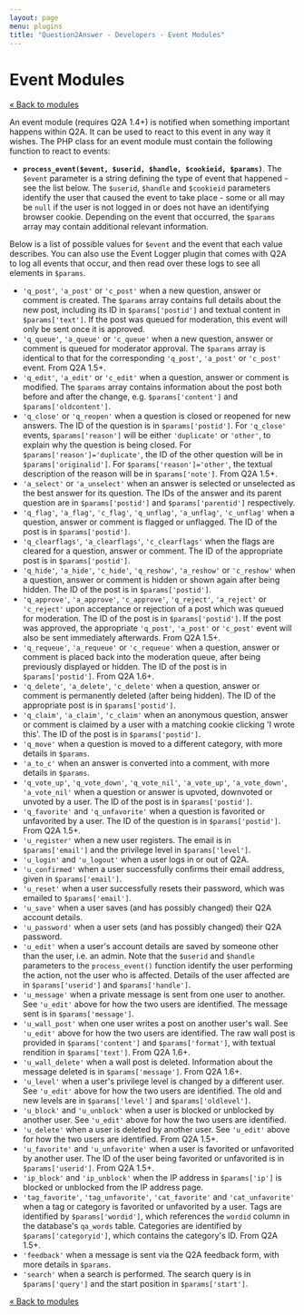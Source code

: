 ```yaml
---
layout: page
menu: plugins
title: "Question2Answer - Developers - Event Modules"
---
```


# Event Modules

[« Back to modules](/plugins/modules/)

An event module (requires Q2A 1.4+) is notified when something important happens within Q2A. It can be used to react to this event in any way it wishes. The PHP class for an event module must contain the following function to react to events:

*   **`process_event($event, $userid, $handle, $cookieid, $params)`**. The `$event` parameter is a string defining the type of event that happened - see the list below. The `$userid`, `$handle` and `$cookieid` parameters identify the user that caused the event to take place - some or all may be `null` if the user is not logged in or does not have an identifying browser cookie. Depending on the event that occurred, the `$params` array may contain additional relevant information.

Below is a list of possible values for `$event` and the event that each value describes. You can also use the Event Logger plugin that comes with Q2A to log all events that occur, and then read over these logs to see all elements in `$params`.

*   `'q_post'`, `'a_post'` or `'c_post'` when a new question, answer or comment is created. The `$params` array contains full details about the new post, including its ID in `$params['postid']` and textual content in `$params['text']`. If the post was queued for moderation, this event will only be sent once it is approved.
*   `'q_queue'`, `'a_queue'` or `'c_queue'` when a new question, answer or comment is queued for moderator approval. The `$params` array is identical to that for the corresponding `'q_post'`, `'a_post'` or `'c_post'` event. From Q2A 1.5+.
*   `'q_edit'`, `'a_edit'` or `'c_edit'` when a question, answer or comment is modified. The `$params` array contains information about the post both before and after the change, e.g. `$params['content']` and `$params['oldcontent']`.
*   `'q_close'` or `'q_reopen'` when a question is closed or reopened for new answers. The ID of the question is in `$params['postid']`. For `'q_close'` events, `$params['reason']` will be either `'duplicate'` or `'other'`, to explain why the question is being closed. For `$params['reason']='duplicate'`, the ID of the other question will be in `$params['originalid']`. For `$params['reason']='other'`, the textual description of the reason will be in `$params['note']`. From Q2A 1.5+.
*   `'a_select'` or `'a_unselect'` when an answer is selected or unselected as the best answer for its question. The IDs of the answer and its parent question are in `$params['postid']` and `$params['parentid']` respectively.
*   `'q_flag'`, `'a_flag'`, `'c_flag'`, `'q_unflag'`, `'a_unflag'`, `'c_unflag'` when a question, answer or comment is flagged or unflagged. The ID of the post is in `$params['postid']`.
*   `'q_clearflags'`, `'a_clearflags'`, `'c_clearflags'` when the flags are cleared for a question, answer or comment. The ID of the appropriate post is in `$params['postid']`.
*   `'q_hide'`, `'a_hide'`, `'c_hide'`, `'q_reshow'`, `'a_reshow'` or `'c_reshow'` when a question, answer or comment is hidden or shown again after being hidden. The ID of the post is in `$params['postid']`.
*   `'q_approve'`, `'a_approve'`, `'c_approve'`, `'q_reject'`, `'a_reject'` or `'c_reject'` upon acceptance or rejection of a post which was queued for moderation. The ID of the post is in `$params['postid']`. If the post was approved, the appropriate `'q_post'`, `'a_post'` or `'c_post'` event will also be sent immediately afterwards. From Q2A 1.5+.
*   `'q_requeue'`, `'a_requeue'` or `'c_requeue'` when a question, answer or comment is placed back into the moderation queue, after being previously displayed or hidden. The ID of the post is in `$params['postid']`. From Q2A 1.6+.
*   `'q_delete'`, `'a_delete'`, `'c_delete'` when a question, answer or comment is permanently deleted (after being hidden). The ID of the appropriate post is in `$params['postid']`.
*   `'q_claim'`, `'a_claim'`, `'c_claim'` when an anonymous question, answer or comment is claimed by a user with a matching cookie clicking 'I wrote this'. The ID of the post is in `$params['postid']`.
*   `'q_move'` when a question is moved to a different category, with more details in `$params`.
*   `'a_to_c'` when an answer is converted into a comment, with more details in `$params`.
*   `'q_vote_up'`, `'q_vote_down'`, `'q_vote_nil'`, `'a_vote_up'`, `'a_vote_down'`, `'a_vote_nil'` when a question or answer is upvoted, downvoted or unvoted by a user. The ID of the post is in `$params['postid']`.
*   `'q_favorite'` and `'q_unfavorite'` when a question is favorited or unfavorited by a user. The ID of the question is in `$params['postid']`. From Q2A 1.5+.
*   `'u_register'` when a new user registers. The email is in `$params['email']` and the privilege level in `$params['level']`.
*   `'u_login'` and `'u_logout'` when a user logs in or out of Q2A.
*   `'u_confirmed'` when a user successfully confirms their email address, given in `$params['email']`.
*   `'u_reset'` when a user successfully resets their password, which was emailed to `$params['email']`.
*   `'u_save'` when a user saves (and has possibly changed) their Q2A account details.
*   `'u_password'` when a user sets (and has possibly changed) their Q2A password.
*   `'u_edit'` when a user's account details are saved by someone other than the user, i.e. an admin. Note that the `$userid` and `$handle` parameters to the `process_event()` function identify the user performing the action, not the user who is affected. Details of the user affected are in `$params['userid']` and `$params['handle']`.
*   `'u_message'` when a private message is sent from one user to another. See `'u_edit'` above for how the two users are identified. The message sent is in `$params['message']`.
*   `'u_wall_post'` when one user writes a post on another user's wall. See `'u_edit'` above for how the two users are identified. The raw wall post is provided in `$params['content']` and `$params['format']`, with textual rendition in `$params['text']`. From Q2A 1.6+.
*   `'u_wall_delete'` when a wall post is deleted. Information about the message deleted is in `$params['message']`. From Q2A 1.6+.
*   `'u_level'` when a user's privilege level is changed by a different user. See `'u_edit'` above for how the two users are identified. The old and new levels are in `$params['level']` and `$params['oldlevel']`.
*   `'u_block'` and `'u_unblock'` when a user is blocked or unblocked by another user. See `'u_edit'` above for how the two users are identified.
*   `'u_delete'` when a user is deleted by another user. See `'u_edit'` above for how the two users are identified. From Q2A 1.5+.
*   `'u_favorite'` and `'u_unfavorite'` when a user is favorited or unfavorited by another user. The ID of the user being favorited or unfavorited is in `$params['userid']`. From Q2A 1.5+.
*   `'ip_block'` and `'ip_unblock'` when the IP address in `$params['ip']` is blocked or unblocked from the IP address page.
*   `'tag_favorite'`, `'tag_unfavorite'`, `'cat_favorite'` and `'cat_unfavorite'` when a tag or category is favorited or unfavorited by a user. Tags are identified by `$params['wordid']`, which references the `wordid` column in the database's `qa_words` table. Categories are identified by `$params['categoryid']`, which contains the category's ID. From Q2A 1.5+.
*   `'feedback'` when a message is sent via the Q2A feedback form, with more details in `$params`.
*   `'search'` when a search is performed. The search query is in `$params['query']` and the start position in `$params['start']`.

[« Back to modules](/plugins/modules/)
